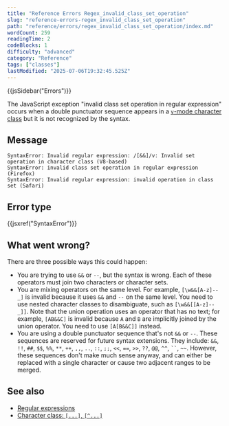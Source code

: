 ```yaml
---
title: "Reference Errors Regex_invalid_class_set_operation"
slug: "reference-errors-regex_invalid_class_set_operation"
path: "reference/errors/regex_invalid_class_set_operation/index.md"
wordCount: 259
readingTime: 2
codeBlocks: 1
difficulty: "advanced"
category: "Reference"
tags: ["classes"]
lastModified: "2025-07-06T19:32:45.525Z"
---
```



{{jsSidebar("Errors")}}

The JavaScript exception "invalid class set operation in regular expression" occurs when a double punctuator sequence appears in a [`v`-mode character class](/en-US/docs/Web/JavaScript/Reference/Regular_expressions/Character_class#v-mode_character_class) but it is not recognized by the syntax.

## Message

```plain
SyntaxError: Invalid regular expression: /[&&]/v: Invalid set operation in character class (V8-based)
SyntaxError: invalid class set operation in regular expression (Firefox)
SyntaxError: Invalid regular expression: invalid operation in class set (Safari)
```

## Error type

{{jsxref("SyntaxError")}}

## What went wrong?

There are three possible ways this could happen:

- You are trying to use `&&` or `--`, but the syntax is wrong. Each of these operators must join two characters or character sets.
- You are mixing operators on the same level. For example, `[\w&&[A-z]--_]` is invalid because it uses `&&` and `--` on the same level. You need to use nested character classes to disambiguate, such as `[\w&&[[A-z]--_]]`. Note that the union operation uses an operator that has no text; for example, `[AB&&C]` is invalid because `A` and `B` are implicitly joined by the union operator. You need to use `[A[B&&C]]` instead.
- You are using a double punctuator sequence that's not `&&` or `--`. These sequences are reserved for future syntax extensions. They include: `&&`, `!!`, `##`, `$$`, `%%`, `**`, `++`, `,,`, `..`, `::`, `;;`, `<<`, `==`, `>>`, `??`, `@@`, `^^`, ` `` `, `~~`. However, these sequences don't make much sense anyway, and can either be replaced with a single character or cause two adjacent ranges to be merged.

## See also

- [Regular expressions](/en-US/docs/Web/JavaScript/Reference/Regular_expressions)
- [Character class: `[...]`, `[^...]`](/en-US/docs/Web/JavaScript/Reference/Regular_expressions/Character_class)

